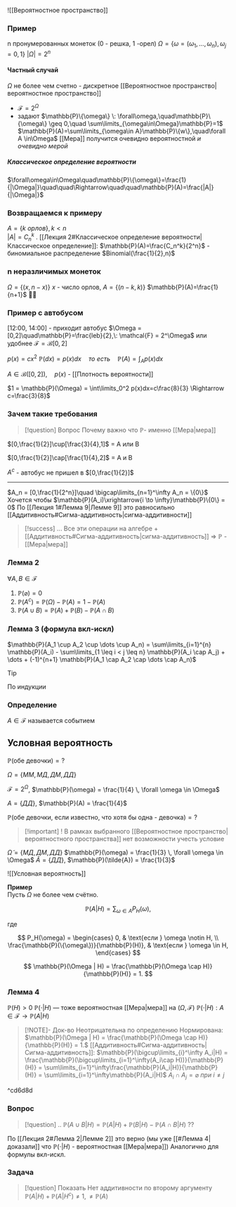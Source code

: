![[Вероятностное пространство]]
### Пример
n пронумерованных монеток (0 - решка, 1 -орел)
$\Omega = \{\omega=(\omega_1,\dots,\omega_n),\omega_j=0,1\}$ 
$|\Omega|=2^n$


#### Частный случай
$\Omega$ не более чем счетно - дискретное [[Вероятностное пространство|вероятностное пространство]]
 - $\mathcal{F}=2^\Omega$ 
 - задают $\mathbb{P}\{\omega\} \: \forall\omega,\quad\mathbb{P}\{\omega\} \geq 0,\quad \sum\limits_{\omega\in\Omega}\mathbb{P}=1$   
	 $\mathbb{P}(A)=\sum\limits_{\omega\in A}\mathbb{P}\{w\},\quad\forall A \in\Omega$ [[Мера]] получится очевидно вероятностной *и очевидно мерой* 
##### Классическое определение вероятности
$\forall\omega\in\Omega\quad\mathbb{P}\{\omega\}=\frac{1}{|\Omega|}\quad\quad\Rightarrow\quad\quad\mathbb{P}(A)=\frac{|A|}{|\Omega|}$ 
### Возвращаемся к примеру
$A = \{k\: орлов\}, k < n$  
$|A|=C_n^k$ .
[[Лекция 2#Классическое определение вероятности|Классическое определение]]: 
$\mathbb{P}(A)=\frac{C_n^k}{2^n}$ - биномиальное распределение $Binomial(\frac{1}{2},n)$ 

### n неразличимых монеток
$\Omega = \{(x,n-x)\}$ $x$ - число орлов, $A = \{(n-k,k)\}$ 
$\mathbb{P}(A)=\frac{1}{n+1}$ 🤨🤨

### Пример с автобусом

\[12:00, 14:00\] - приходит автобус
$\Omega = [0,2]\quad\mathbb{P}=\frac{leb}{2},\: \mathcal{F} = 2^\Omega$ или удобнее $\mathcal{F}=\mathcal{B}[0,2]$

$p(x)=cx^2$    $\mathbb{P}(dx)=p(x)dx\quad то\: есть \quad\mathbb{P}(A)=\int_A p(x)dx$

$A\in\mathcal{B}([0,2]),\quad p(x)$ - [[Плотность вероятности]]

$1 = \mathbb{P}(\Omega) = \int\limits_0^2 p(x)dx=c\frac{8}{3} \Rightarrow c=\frac{3}{8}$ 

### Зачем такие требования
> [!question] Вопрос
> Почему важно что $\mathbb{P}$- именно [[Мера|мера]]

$[0,\frac{1}{2}]\cup[\frac{3}{4},1]$ = A или B

$[0,\frac{1}{2}]\cap[\frac{1}{4},2]$ = A и B

$A^c$ - автобус не пришел в $[0,\frac{1}{2}]$

-----
$A_n = [0,\frac{1}{2^n}]\quad \bigcap\limits_{n=1}^\infty A_n = \{0\}$
Хочется чтобы $\mathbb{P}(A_i)\xrightarrow{i \to \infty}\mathbb{P}\{0\} = 0$
По [[Лекция 1#Лемма 9|Лемме 9]] это равносильно [[Аддитивность#Сигма-аддитивность|сигма-аддитивности]] 

> [!success] ...
> Все эти операции на алгебре + [[Аддитивность#Сигма-аддитивность|сигма-аддитивность]] $\Rightarrow\:\mathbb{P}$ - [[Мера|мера]]

### Лемма 2
$\forall A, B \in \mathcal{F}$
1) $\mathbb{P}(\varnothing) = 0$
2) $\mathbb{P}(A^c) = \mathbb{P}(\Omega) - \mathbb{P}(A) = 1 - \mathbb{P}(A)$ 
3) $\mathbb{P}(A \cup B) = \mathbb{P}(A) + \mathbb{P}(B) - \mathbb{P}(A \cap B)$
### Лемма 3 (формула вкл-искл)
$\mathbb{P}(A_1 \cup A_2 \cup \dots \cup A_n) = \sum\limits_{i=1}^{n} \mathbb{P}(A_i) - \sum\limits_{1 \leq i < j \leq n} \mathbb{P}(A_i \cap A_j) + \dots + (-1)^{n+1} \mathbb{P}(A_1 \cap A_2 \cap \dots \cap A_n)$

> [!tip]
> По индукции

### Определение
$A\in \mathcal{F}$ называется событием

## Условная вероятность

$\mathbb{P}(\text{обе девочки}) = ?$

$\Omega = \{MM, MД, ДM, ДД\}$

$\mathcal{F} = 2^\Omega$, $\mathbb{P}(\omega) = \frac{1}{4} \, \forall \omega \in \Omega$

$A = \{{Д}{Д}\}$, $\mathbb{P}(A) = \frac{1}{4}$

$\mathbb{P}(\text{обе девочки, если известно, что хотя бы одна - девочка}) = ?$ 

> [!important] !
> В рамках выбранного [[Вероятностное пространство|вероятностного пространства]] нет возможности учесть условие

$\tilde{\Omega} = \{M{Д}, {Д}M, {Д}{Д}\}$
$\mathbb{P}(\omega) = \frac{1}{3} \, \forall \omega \in \Omega$
$\tilde{A} = \{{Д}{Д}\}$, $\mathbb{P}(\tilde{A}) = \frac{1}{3}$

![[Условная вероятность]]


**Пример**  
Пусть $\Omega$ не более чем счётно.  

$$
\mathbb{P}(A | H) = \sum_{\omega \in A} P_H(\omega),
$$

где  

$$
P_H(\omega) = 
\begin{cases} 
0, & \text{если } \omega \notin H, \\
\frac{\mathbb{P}(\{\omega\})}{\mathbb{P}(H)}, & \text{если } \omega \in H, 
\end{cases}
$$

$$
\mathbb{P}(\Omega | H) = \frac{\mathbb{P}(\Omega \cap H)}{\mathbb{P}(H)} = 1.
$$

### Лемма 4 

$\mathbb{P}(H)>0$
$\mathbb{P}(\cdot | H)$ — тоже вероятностная [[Мера|мера]] на $(\Omega, \mathcal{F})$
$\mathbb{P}(\cdot | H) : A \in \mathcal{F} \longrightarrow \mathbb{P}(A | H)$


> [!NOTE]- Док-во
> Неотрицательна по определению
> Нормирована: $\mathbb{P}(\Omega | H) = \frac{\mathbb{P}(\Omega \cap H)}{\mathbb{P}(H)} = 1.$
> [[Аддитивность#Сигма-аддитивность|Сигма-аддитивность]]: $\mathbb{P}(\bigcup\limits_{i}^\infty A_i|H) = \frac{\mathbb{P}(\bigcup\limits_{i=1}^\infty(A_i\cap H))}{\mathbb{P}(H)} = \sum\limits_{i=1}^\infty\frac{\mathbb{P}(A_i|H)}{\mathbb{P}(H)} = \sum\limits_{i=1}^\infty\mathbb{P}(A_i|H)$
> $A_i \cap A_j = \varnothing\: при\: i \ne j$
> 

^cd6d8d


### Вопрос
> [!question] ..
> $\mathbb{P}(A\cup B | H) = \mathbb{P}(A|H) + \mathbb{P}(B|H) - \mathbb{P}(A\cap B|H)\:??$


По [[Лекция 2#Лемма 2|Лемме 2]] это верно (мы уже [[#Лемма 4|доказали]] что $\mathbb{P}(\cdot|H)$ - вероятностная [[Мера|мера]])
Аналогично для формулы вкл-искл.

### Задача
> [!question] Показать
> Нет аддитивности по второму аргументу $\mathbb{P}(A|H) + \mathbb{P}(A|H^c) \ne 1, \ne \mathbb{P}(A)$ 
